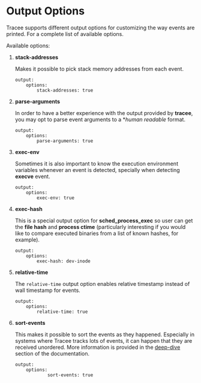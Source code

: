 # Output Options

Tracee supports different output options for customizing the way events are printed. For a complete list of available options.

Available options:

1. **stack-addresses**  

    Makes it possible to pick stack memory addresses from each event.

    ```
    output:
        options:
            stack-addresses: true
    ```

2. **parse-arguments**

    In order to have a better experience with the output provided by
    **tracee**, you may opt to parse event arguments to a **human
    *readable** format.

    ```
    output:
        options:
            parse-arguments: true
    ```

3. **exec-env**

    Sometimes it is also important to know the execution environment variables
    whenever an event is detected, specially when detecting **execve** event.

    ```
    output:
        options:
            exec-env: true

    ```

4. **exec-hash**

    This is a special output option for **sched_process_exec** so user can get
    the **file hash** and **process ctime** (particularly interesting if you
    would like to compare executed binaries from a list of known hashes, for
    example).

    ```
    output:
        options:
            exec-hash: dev-inode
    ```

5. **relative-time**

    The `relative-time` output option enables relative timestamp instead of wall timestamp for events.

    ```
    output:
        options:
            relative-time: true
    ```

6. **sort-events**

    This makes it possible to sort the events as they happened. Especially in systems where Tracee tracks lots of events, it can happen that they are received unordered. More information is provided in the [deep-dive](../advanced/ordering-events.md) section of the documentation.

    ```
    output:
        options:
                sort-events: true
    ```
